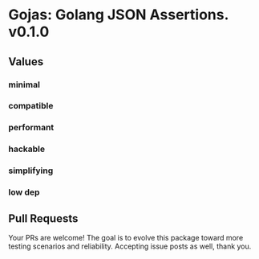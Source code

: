 # Gojas: Golang JSON Assertions. v0.1.0

## Values

### minimal
### compatible
### performant
### hackable
### simplifying
### low dep

## Pull Requests

Your PRs are welcome! The goal is to evolve this package toward more testing scenarios and reliability. Accepting issue posts as well, thank you.